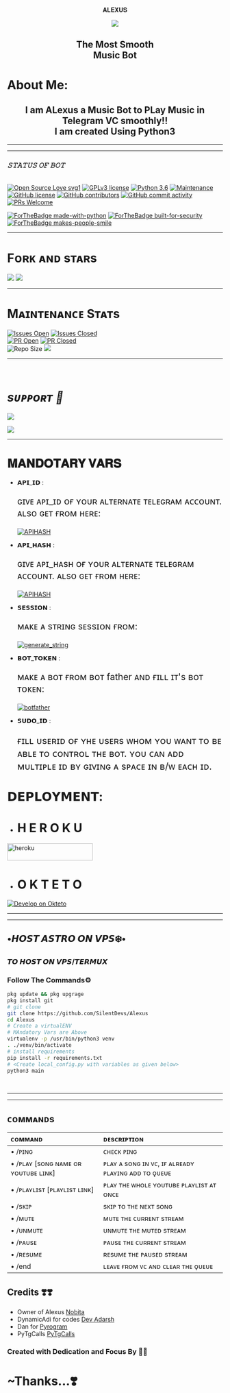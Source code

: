 <p align="center">𝐀𝐋𝐄𝐗𝐔𝐒</p>
<p align="center"><a href="https://t.me/alexusMusic_Bot"><img src="https://github.com/Silent-Devs/Alexus/raw/main/resources/white.png"></a></p>
<h2 align="center"> The Most Smooth <br> Music Bot </h2>

# About Me: 
<h2 align="center">I am ALexus a Music Bot to PLay Music in Telegram VC smoothly!! <br> I am created Using Python3</h2>

<hr>

<hr>
</hr> 

<i><h3> 𝚂𝚃𝙰𝚃𝚄𝚂 𝙾𝙵 𝙱𝙾𝚃 </h3></i>
<br>
[![Open Source Love svg1](https://badges.frapsoft.com/os/v1/open-source.png?v=103)](https://github.com/Silent-Devs/Alexus)
[![GPLv3 license](https://img.shields.io/badge/License-GPLv3-blue.svg?&style=flat-square)]( https://github.com/Silent-Devs/Alexus#copyright--license)
[![Python 3.6](https://img.shields.io/badge/Python-3.9.6-blue.svg)](https://www.python.org/downloads/release/python-360/)
[![Maintenance](https://img.shields.io/badge/Maintained%3F-yes-green?&style=flat-square)](https://github.com/Silent-Devs/Alexus/graphs/commit-activity) 
[![GitHub license](https://img.shields.io/github/license/Silent-Devs/Alexus?&style=flat-square&logo=github)](https://github.com/Silent-Devs/Alexus/blob/main/LICENSE) 
[![GitHub contributors](https://img.shields.io/github/contributors/Silent-Devs/Alexus?&style=flat-square&logo=github)](https://github.com/Silent-Devs/Alexus/graphs/contributors/)
[![GitHub commit activity](https://img.shields.io/github/commit-activity/m/Silent-Devs/Alexus?&style=flat-square&logo=github)](https://github.com/Silent-Devs/Alexus/graphs/commit-activity)
[![PRs Welcome](https://img.shields.io/badge/PRs-welcome-brightgreen.svg?style=flat-square)](https://makeapullrequest.com)

[![ForTheBadge made-with-python](http://ForTheBadge.com/images/badges/made-with-python.svg)](https://www.python.org/)
[![ForTheBadge built-for-security](http://ForTheBadge.com/images/badges/built-with-love.svg)](https://github.com/DynamicAdi)
[![ForTheBadge makes-people-smile](http://ForTheBadge.com/images/badges/makes-people-smile.svg)](https://github.com/DynamicAdi)
<br/>
<hr> 
</hr> 

# Fᴏʀᴋ ᴀɴᴅ sᴛᴀʀs 
<a href="https://github.com/Silent-Devs/Alexus/stargazers"><img src="https://img.shields.io/github/stars/Silent-Devs/Alexus?style=social"></a> 
<a href="https://github.com/Silent-Devs/Alexus/fork"><img src="https://img.shields.io/github/forks/Silent-Devs/Alexus?label=Fork&logoColor=blue&style=social"></a> <br>  
<hr/> 

# Mᴀɪɴᴛᴇɴᴀɴᴄᴇ Sᴛᴀᴛs
[![Issues Open](https://img.shields.io/github/issues/Silent-Devs/Alexus?&style=flat-square)]( https://github.com/Silent-Devs/Alexus/issues)
[![Issues Closed](https://img.shields.io/github/issues-closed/Silent-Devs/Alexus?&style=flat-square)]( https://github.com/Silent-Devs/Alexus/issues?q=is:closed) <br>
[![PR Open](https://img.shields.io/github/issues-pr/Silent-Devs/Alexus?&style=flat-square)]( https://github.com/Silent-Devs/Alexus/pulls)
[![PR Closed](https://img.shields.io/github/issues-pr-closed/Silent-Devs/Alexus?&style=flat-square)](https://github.com/Silent-Devs/Alexus/pulls?q=is:closed) <br>
![Repo Size](https://img.shields.io/github/repo-size/Silent-Devs/Alexus?style=flat-square)
<a href="https://github.com/Silent-Devs/Alexus"><img src="https://img.shields.io/github/last-commit/Silent-Devs/Alexus?style=flat-square"></a></p>

<hr/>

<br>

# <i><b> sᴜᴘᴘoʀᴛ 🏪</b></i>

<a href="https://telegram.me/" target="_blank"><img src="https://img.shields.io/badge/Join-our%20Channel-yellow.svg?style=for-the-badge&logo=Telegram"></a>

<a href="https://telegram.me/SilentDevs" target="_blank"><img src="https://img.shields.io/badge/Join-our%20Support-brown.svg?style=for-the-badge&logo=Telegram"></a>



<hr>

# 𝐌𝐀𝐍𝐃𝐎𝐓𝐀𝐑𝐘 𝐕𝐀𝐑𝐒
   - 𝗔𝗣𝗜_𝗜𝗗 : <p style="font-size: 21px;">ɢɪᴠᴇ ᴀᴘɪ_ɪᴅ ᴏғ ʏᴏᴜʀ ᴀʟᴛᴇʀɴᴀᴛᴇ ᴛᴇʟᴇɢʀᴀᴍ ᴀᴄᴄᴏᴜɴᴛ. ᴀʟsᴏ ɢᴇᴛ ғʀᴏᴍ ʜᴇʀᴇ:</p><p align="centre"><a href="https://my.telegram.org"> <img src="https://img.shields.io/badge/API_ID-Via%20Website-blue?style=for-the-badge&logo=telegram" alt="APIHASH" /></a> 

   - 𝗔𝗣𝗜_𝗛𝗔𝗦𝗛 : <p style="font-size: 21px;">ɢɪᴠᴇ ᴀᴘɪ_ʜᴀsʜ ᴏғ ʏᴏᴜʀ ᴀʟᴛᴇʀɴᴀᴛᴇ ᴛᴇʟᴇɢʀᴀᴍ ᴀᴄᴄᴏᴜɴᴛ. ᴀʟsᴏ ɢᴇᴛ ғʀᴏᴍ ʜᴇʀᴇ:</p><p align="centre"><a href="https://t.me/apiscrapperbot"> <img src="https://img.shields.io/badge/API_HASH-VIA%20BOT-blue?style=for-the-badge&logo=telegram" alt="APIHASH" /></a> 

   - 𝗦𝗘𝗦𝗦𝗜𝗢𝗡 : <p style="font-size: 21px;">ᴍᴀᴋᴇ ᴀ sᴛʀɪɴɢ sᴇssɪᴏɴ ғʀᴏᴍ:</p><a href="https://replit.com/@DynamicAdi/PyroStringGen" target="_blank"><img src="https://img.shields.io/badge/run-string%20session-red?style=for-the-badge&logo=repl.it" alt="generate_string" /></a>

   - 𝗕𝗢𝗧_𝗧𝗢𝗞𝗘𝗡 : <p style="font-size: 21px;">ᴍᴀᴋᴇ ᴀ ʙᴏᴛ ғʀᴏᴍ ʙᴏᴛ father ᴀɴᴅ ғɪʟʟ ɪᴛ's ʙᴏᴛ ᴛᴏᴋᴇɴ:</p><a href="https://t.me/Botfather" target="_blank"><img src="https://img.shields.io/badge/TELEGRAM-BOT%20TOKEN-red?style=for-the-badge&logo=telegram" alt="botfather" /></a>

   - 𝗦𝗨𝗗𝗢_𝗜𝗗 : <p style="font-size: 22px;">ғɪʟʟ ᴜsᴇʀɪᴅ ᴏғ ʏʜᴇ ᴜsᴇʀs ᴡʜᴏᴍ ʏᴏᴜ ᴡᴀɴᴛ ᴛᴏ ʙᴇ ᴀʙʟᴇ ᴛᴏ ᴄᴏɴᴛʀᴏʟ ᴛʜᴇ ʙᴏᴛ. ʏᴏᴜ ᴄᴀɴ ᴀᴅᴅ ᴍᴜʟᴛɪᴘʟᴇ ɪᴅ ʙʏ ɢɪᴠɪɴɢ ᴀ sᴘᴀᴄᴇ ɪɴ ʙ/ᴡ ᴇᴀᴄʜ ɪᴅ.</p>

# 𝗗𝗘𝗣𝗟𝗢𝗬𝗠𝗘𝗡𝗧:

- <h1> H E R O K U </h1>

<a href="https://heroku.com/deploy?template=https://github.com/silent-Devs/Alexus" target="_blank"><img src="https://img.shields.io/badge/DEPLOY%20TO%20HEROKU-black?style=for-the-badge&logo=heroku" height="40px" width="200px" alt="heroku" /></a>

- <h1>O K T E T O </h1>
<a href="https://cloud.okteto.com/deploy?repository=https://github.com/Silent-Devs/Alexus" target="_blank"><img src="https://okteto.com/develop-okteto.svg" alt="Develop on Okteto"></a>

<hr>
<hr>

<h2 align="left">•𝙃𝙊𝙎𝙏 𝘼𝙎𝙏𝙍𝙊 𝙊𝙉 𝙑𝙋𝙎❄️•</h2></summary>


### 𝙏𝙊 𝙃𝙊𝙎𝙏 𝙊𝙉 𝙑𝙋𝙎/𝙏𝙀𝙍𝙈𝙐𝙓

### Follow The Commands⚙️

```sh
pkg update && pkg upgrage
pkg install git 
# git clone
git clone https://github.com/SilentDevs/Alexus
cd Alexus
# Create a virtualENV
# MAndatory Vars are Above
virtualenv -p /usr/bin/python3 venv
. ./venv/bin/activate
# install requirements 
pip install -r requirements.txt
# <Create local_config.py with variables as given below>
python3 main
```
<br>
<hr>
<hr>

##  <a name="ᴄᴏᴍᴍᴀɴᴅs"></a>ᴄᴏᴍᴍᴀɴᴅs

ᴄᴏᴍᴍᴀɴᴅ | ᴅᴇsᴄʀɪᴘᴛɪᴏɴ
:--- | :---
• /ᴘɪɴɢ | ᴄʜᴇᴄᴋ ᴘɪɴɢ
• /ᴘʟᴀʏ [sᴏɴɢ ɴᴀᴍᴇ ᴏʀ ʏᴏᴜᴛᴜʙᴇ ʟɪɴᴋ] | ᴘʟᴀʏ ᴀ sᴏɴɢ ɪɴ ᴠᴄ, ɪғ ᴀʟʀᴇᴀᴅʏ ᴘʟᴀʏɪɴɢ ᴀᴅᴅ ᴛᴏ ǫᴜᴇᴜᴇ
• /ᴘʟᴀʏʟɪsᴛ [ᴘʟᴀʏʟɪsᴛ ʟɪɴᴋ] | ᴘʟᴀʏ ᴛʜᴇ ᴡʜᴏʟᴇ ʏᴏᴜᴛᴜʙᴇ ᴘʟᴀʏʟɪsᴛ ᴀᴛ ᴏɴᴄᴇ
• /sᴋɪᴘ | sᴋɪᴘ ᴛᴏ ᴛʜᴇ ɴᴇxᴛ sᴏɴɢ
• /ᴍᴜᴛᴇ | ᴍᴜᴛᴇ ᴛʜᴇ ᴄᴜʀʀᴇɴᴛ sᴛʀᴇᴀᴍ
• /ᴜɴᴍᴜᴛᴇ | ᴜɴᴍᴜᴛᴇ ᴛʜᴇ ᴍᴜᴛᴇᴅ sᴛʀᴇᴀᴍ
• /ᴘᴀᴜsᴇ | ᴘᴀᴜsᴇ ᴛʜᴇ ᴄᴜʀʀᴇɴᴛ sᴛʀᴇᴀᴍ
• /ʀᴇsᴜᴍᴇ | ʀᴇsᴜᴍᴇ ᴛʜᴇ ᴘᴀᴜsᴇᴅ sᴛʀᴇᴀᴍ
• /end | ʟᴇᴀᴠᴇ ғʀᴏᴍ ᴠᴄ ᴀɴᴅ ᴄʟᴇᴀʀ ᴛʜᴇ ǫᴜᴇᴜᴇ


## Credits ❣️❣️
- Owner of Alexus [Nobita](https://t.me/NobitaDev)
- DynamicAdi for codes [Dev Adarsh](https://Devadarsh.me/)
- Dan for [Pyrogram](hhttps://docs.pyrogram.org/)
- PyTgCalls [PyTgCalls](https://pytgcalls.github.io/)

### Created with Dedication and Focus By 💞💞

# ~Thanks...❣️

